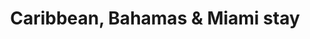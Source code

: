 ---
category: caribbean
title: Caribbean, Bahamas & Miami stay
class: caribbean-bahamas-and-miami-stay
cruiseline: MSC Cruises, MSC Divina
special-info: Free All-Inclusive drinks package
price: 1349
nights: 10
cruise-url: http://www.planetcruise.co.uk/msc-cruises/msc-divina/02-june-2016/113383?referrersiteid=970
---